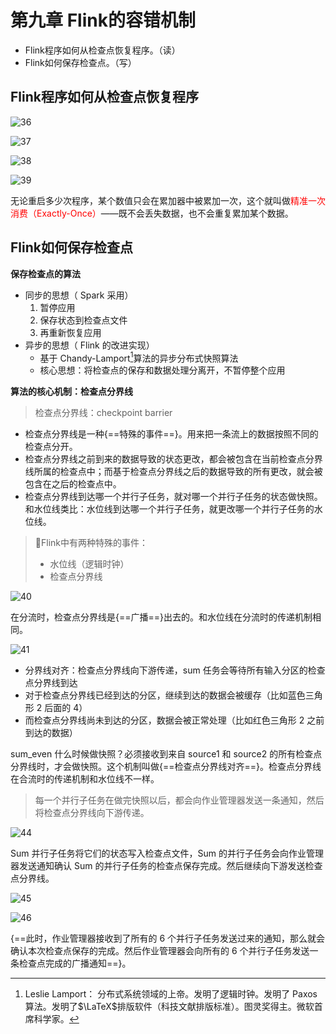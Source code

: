 # 第九章 Flink的容错机制

- Flink程序如何从检查点恢复程序。（读）
- Flink如何保存检查点。（写）

## Flink程序如何从检查点恢复程序

![36](https://cos.gump.cloud/uPic/36.svg)

![37](https://cos.gump.cloud/uPic/37.svg)

![38](https://cos.gump.cloud/uPic/38.svg)

![39](https://cos.gump.cloud/uPic/39.svg)

无论重启多少次程序，某个数值只会在累加器中被累加一次，这个就叫做<span style="color:red">精准一次消费（Exactly-Once）</span>——既不会丢失数据，也不会重复累加某个数据。

## Flink如何保存检查点

**保存检查点的算法**

- 同步的思想（ Spark 采用）
  1. 暂停应用
  1. 保存状态到检查点文件
  1. 再重新恢复应用
- 异步的思想（ Flink 的改进实现）
  - 基于 Chandy-Lamport[^1]算法的异步分布式快照算法
  - 核心思想：将检查点的保存和数据处理分离开，不暂停整个应用

[^1]: Leslie Lamport： 分布式系统领域的上帝。发明了逻辑时钟。发明了 Paxos 算法。发明了$\LaTeX$​排版软件（科技文献排版标准）。图灵奖得主。微软首席科学家。

**算法的核心机制：检查点分界线**

> 检查点分界线：checkpoint barrier

- 检查点分界线是一种{==特殊的事件==}。用来把一条流上的数据按照不同的检查点分开。
- 检查点分界线之前到来的数据导致的状态更改，都会被包含在当前检查点分界线所属的检查点中；而基于检查点分界线之后的数据导致的所有更改，就会被包含在之后的检查点中。
- 检查点分界线到达哪一个并行子任务，就对哪一个并行子任务的状态做快照。和水位线类比：水位线到达哪一个并行子任务，就更改哪一个并行子任务的水位线。

> :memo:Flink中有两种特殊的事件：
>
> - 水位线（逻辑时钟）
> - 检查点分界线

![40](https://cos.gump.cloud/uPic/40.svg)

在分流时，检查点分界线是{==广播==}出去的。和水位线在分流时的传递机制相同。

![41](https://cos.gump.cloud/uPic/41.svg)

- 分界线对齐：检查点分界线向下游传递，sum 任务会等待所有输入分区的检查点分界线到达
- 对于检查点分界线已经到达的分区，继续到达的数据会被缓存（比如蓝色三角形 2 后面的 4）
- 而检查点分界线尚未到达的分区，数据会被正常处理（比如红色三角形 2 之前到达的数据）

sum_even 什么时候做快照？必须接收到来自 source1 和 source2 的所有检查点分界线时，才会做快照。这个机制叫做{==检查点分界线对齐==}。检查点分界线在合流时的传递机制和水位线不一样。

> 每一个并行子任务在做完快照以后，都会向作业管理器发送一条通知，然后将检查点分界线向下游传递。

![44](https://cos.gump.cloud/uPic/44.svg)


Sum 并行子任务将它们的状态写入检查点文件，Sum 的并行子任务会向作业管理器发送通知确认 Sum 的并行子任务的检查点保存完成。然后继续向下游发送检查点分界线。

![45](https://cos.gump.cloud/uPic/45.svg)

![46](https://cos.gump.cloud/uPic/46.svg)

{==此时，作业管理器接收到了所有的 6 个并行子任务发送过来的通知，那么就会确认本次检查点保存的完成。然后作业管理器会向所有的 6 个并行子任务发送一条检查点完成的广播通知==}。